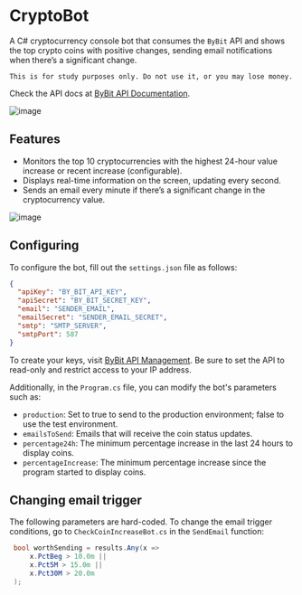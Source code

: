 # CryptoBot

A C# cryptocurrency console bot that consumes the ```ByBit``` API and shows the top crypto coins with positive changes, sending email notifications when there’s a significant change. 

```This is for study purposes only. Do not use it, or you may lose money.```

Check the API docs at [ByBit API Documentation](https://bybit-exchange.github.io/docs/v5/intro).

![image](https://github.com/user-attachments/assets/e20b2b77-9a37-4eb3-a042-bae86f224952)

## Features

- Monitors the top 10 cryptocurrencies with the highest 24-hour value increase or recent increase (configurable).
- Displays real-time information on the screen, updating every second.
- Sends an email every minute if there’s a significant change in the cryptocurrency value.

![image](https://github.com/user-attachments/assets/3617c23d-cf1a-4fac-946b-eb0d7a35c141)

## Configuring

To configure the bot, fill out the `settings.json` file as follows:

```json
{
  "apiKey": "BY_BIT_API_KEY",
  "apiSecret": "BY_BIT_SECRET_KEY",
  "email": "SENDER_EMAIL",
  "emailSecret": "SENDER_EMAIL_SECRET",
  "smtp": "SMTP_SERVER",
  "smtpPort": 587
}
```

To create your keys, visit [ByBit API Management](https://www.bybit.com/app/user/api-management). Be sure to set the API to read-only and restrict access to your IP address.

Additionally, in the ```Program.cs``` file, you can modify the bot's parameters such as:

* ```production```: Set to true to send to the production environment; false to use the test environment.
* ```emailsToSend```: Emails that will receive the coin status updates.
* ```percentage24h```: The minimum percentage increase in the last 24 hours to display coins.
* ```percentageIncrease```: The minimum percentage increase since the program started to display coins.

## Changing email trigger

The following parameters are hard-coded. To change the email trigger conditions, go to ```CheckCoinIncreaseBot.cs``` in the ```SendEmail``` function:

```C#
 bool worthSending = results.Any(x =>
     x.PctBeg > 10.0m ||
     x.Pct5M > 15.0m ||
     x.Pct30M > 20.0m
 );
```
